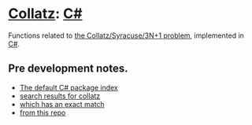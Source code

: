 # [Collatz](https://github.com/Skenvy/Collatz): [C#](https://github.com/Skenvy/Collatz/tree/main/C%23) <language-emojis>
Functions related to [the Collatz/Syracuse/3N+1 problem](https://en.wikipedia.org/wiki/Collatz_conjecture), implemented in [C#](https://docs.microsoft.com/en-us/dotnet/csharp/).
## Pre development notes.
* [The default C# package index](https://www.nuget.org/packages)
* [search results for collatz](https://www.nuget.org/packages?q=collatz)
* [which has an exact match](https://www.nuget.org/packages/Collatz/)
* [from this repo](https://github.com/jasonbock/collatz)
